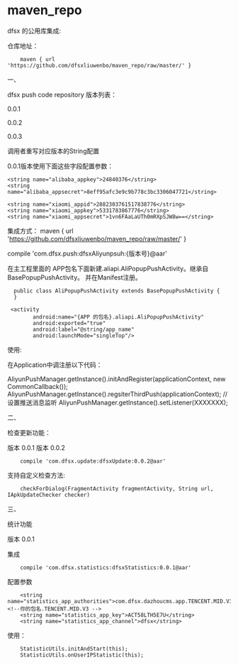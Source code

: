 # maven_repo

dfsx 的公用库集成:

仓库地址：

        maven { url 'https://github.com/dfsxliuwenbo/maven_repo/raw/master/' }

一、

dfsx push code repository
版本列表：

0.0.1

0.0.2

0.0.3

调用者重写对应版本的String配置

0.0.1版本使用下面这些字段配置参数： 

    <string name="alibaba_appkey">24840376</string>
    <string name="alibaba_appsecret">8eff95afc3e9c9b778c3bc3306047721</string>

    <string name="xiaomi_appid">2882303761517838776</string>
    <string name="xiaomi_appkey">5331783867776</string>
    <string name="xiaomi_appsecret">1vn6FAaLaUTh0mRXpSJW8w==</string>
    
集成方式：
 maven { url 'https://github.com/dfsxliuwenbo/maven_repo/raw/master/' }
 
 compile 'com.dfsx.push:dfsxAliyunpsuh:{版本号}@aar'
 
 在主工程里面的 APP包名下面新建.aliapi.AliPopupPushActivity。继承自BasePopupPushActivity。
 并在Manifest注册。
 
 
      public class AliPopupPushActivity extends BasePopupPushActivity {
      }

     <activity
            android:name="{APP 的包名}.aliapi.AliPopupPushActivity"
            android:exported="true"
            android:label="@string/app_name"
            android:launchMode="singleTop"/>

使用:

   在Application中调注册以下代码：
   
   AliyunPushManager.getInstance().initAndRegister(applicationContext, new CommonCallback());
   AliyunPushManager.getInstance().regsiterThirdPush(applicationContext);
   //设置推送消息监听
   AliyunPushManager.getInstance().setListener(XXXXXXX);
   
   
二、

检查更新功能：

版本 0.0.1
版本 0.0.2

        compile 'com.dfsx.update:dfsxUpdate:0.0.2@aar'

支持自定义检查方法:

        checkForDialog(FragmentActivity fragmentActivity, String url, IApkUpdateChecker checker)
        
三、

 统计功能
 
 版本 0.0.1
 
 集成
 
        compile 'com.dfsx.statistics:dfsxStatistics:0.0.1@aar'
 
 配置参数
 
        <string name="statistics_app_authorities">com.dfsx.dazhoucms.app.TENCENT.MID.V3</string><!--你的包名.TENCENT.MID.V3 -->
        <string name="statistics_app_key">ACT58LTH5E7U</string>
        <string name="statistics_app_channel">dfsx</string>
 
 使用：
 
        StatisticUtils.initAndStart(this);
        StatisticUtils.onUserIPStatistic(this);

